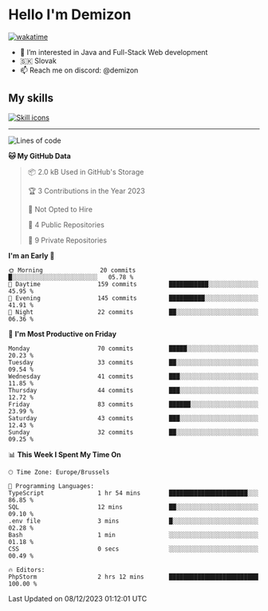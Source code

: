 # Hello I'm Demizon
[![wakatime](https://wakatime.com/badge/user/6ad1949f-d6d7-44f9-9eee-c35e54cc499b.svg)](https://wakatime.com/@6ad1949f-d6d7-44f9-9eee-c35e54cc499b)
- 👀 I’m interested in Java and Full-Stack Web development
- 🇸🇰 Slovak
- 📫 Reach me on discord: @demizon

## My skills
[![Skill icons](https://skillicons.dev/icons?i=java,js,ts,html,css,react,nextjs,tailwind,supabase,py,git,docker,linux,mysql,postgres,mongo&theme=dark)](https://github.com/Demizon3433)

---

<!--START_SECTION:waka-->
![Lines of code](https://img.shields.io/badge/From%20Hello%20World%20I%27ve%20Written-85.0%20thousand%20lines%20of%20code-blue)

**🐱 My GitHub Data** 

> 📦 2.0 kB Used in GitHub's Storage 
 > 
> 🏆 3 Contributions in the Year 2023
 > 
> 🚫 Not Opted to Hire
 > 
> 📜 4 Public Repositories 
 > 
> 🔑 9 Private Repositories 
 > 
**I'm an Early 🐤** 

```text
🌞 Morning                20 commits          █░░░░░░░░░░░░░░░░░░░░░░░░   05.78 % 
🌆 Daytime                159 commits         ███████████░░░░░░░░░░░░░░   45.95 % 
🌃 Evening                145 commits         ██████████░░░░░░░░░░░░░░░   41.91 % 
🌙 Night                  22 commits          ██░░░░░░░░░░░░░░░░░░░░░░░   06.36 % 
```
📅 **I'm Most Productive on Friday** 

```text
Monday                   70 commits          █████░░░░░░░░░░░░░░░░░░░░   20.23 % 
Tuesday                  33 commits          ██░░░░░░░░░░░░░░░░░░░░░░░   09.54 % 
Wednesday                41 commits          ███░░░░░░░░░░░░░░░░░░░░░░   11.85 % 
Thursday                 44 commits          ███░░░░░░░░░░░░░░░░░░░░░░   12.72 % 
Friday                   83 commits          ██████░░░░░░░░░░░░░░░░░░░   23.99 % 
Saturday                 43 commits          ███░░░░░░░░░░░░░░░░░░░░░░   12.43 % 
Sunday                   32 commits          ██░░░░░░░░░░░░░░░░░░░░░░░   09.25 % 
```


📊 **This Week I Spent My Time On** 

```text
🕑︎ Time Zone: Europe/Brussels

💬 Programming Languages: 
TypeScript               1 hr 54 mins        ██████████████████████░░░   86.85 % 
SQL                      12 mins             ██░░░░░░░░░░░░░░░░░░░░░░░   09.10 % 
.env file                3 mins              █░░░░░░░░░░░░░░░░░░░░░░░░   02.28 % 
Bash                     1 min               ░░░░░░░░░░░░░░░░░░░░░░░░░   01.18 % 
CSS                      0 secs              ░░░░░░░░░░░░░░░░░░░░░░░░░   00.49 % 

🔥 Editors: 
PhpStorm                 2 hrs 12 mins       █████████████████████████   100.00 % 
```


 Last Updated on 08/12/2023 01:12:01 UTC
<!--END_SECTION:waka-->
